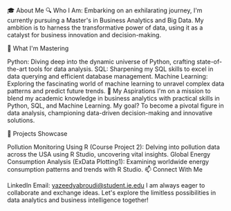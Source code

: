 🎓 About Me
🔍 Who I Am: Embarking on an exhilarating journey, I'm currently pursuing a Master's in Business Analytics and Big Data. My ambition is to harness the transformative power of data, using it as a catalyst for business innovation and decision-making.

🌱 What I'm Mastering

Python: Diving deep into the dynamic universe of Python, crafting state-of-the-art tools for data analysis.
SQL: Sharpening my SQL skills to excel in data querying and efficient database management.
Machine Learning: Exploring the fascinating world of machine learning to unravel complex data patterns and predict future trends.
🎯 My Aspirations
I'm on a mission to blend my academic knowledge in business analytics with practical skills in Python, SQL, and Machine Learning. My goal? To become a pivotal figure in data analysis, championing data-driven decision-making and innovative solutions.

🚀 Projects Showcase

Pollution Monitoring Using R (Course Project 2): Delving into pollution data across the USA using R Studio, uncovering vital insights.
Global Energy Consumption Analysis (ExData Plotting1): Examining worldwide energy consumption patterns and trends with R Studio.
📫 Connect With Me

LinkedIn
Email: yazeedyabroudi@student.ie.edu
I am always eager to collaborate and exchange ideas. Let's explore the limitless possibilities in data analytics and business intelligence together!
